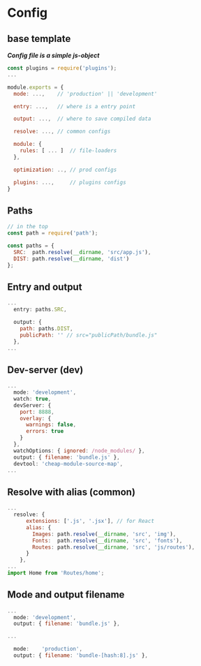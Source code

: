 # Config

## base template

***Config file is a simple js-object***

```js
const plugins = require('plugins');
...

module.exports = {
  mode: ...,    // 'production' || 'development'

  entry: ...,   // where is a entry point

  output: ...,  // where to save compiled data

  resolve: ..., // common configs

  module: {
    rules: [ ... ]  // file-loaders
  },

  optimization: .., // prod configs

  plugins: ...,     // plugins configs
}
```

## Paths
```js
// in the top
const path = require('path');

const paths = {
  SRC:  path.resolve(__dirname, 'src/app.js'),
  DIST: path.resolve(__dirname, 'dist')
};
```

## Entry and output
```js
...
  entry: paths.SRC,

  output: {
    path: paths.DIST,
    publicPath: '' // src="publicPath/bundle.js"
  },
...
```

## Dev-server (dev)
```js
...
  mode: 'development',
  watch: true,
  devServer: { 
    port: 8888, 
    overlay: {
      warnings: false,
      errors: true
    }
  },
  watchOptions: { ignored: /node_modules/ },
  output: { filename: 'bundle.js' },
  devtool: 'cheap-module-source-map',
...
```

## Resolve with alias (common)
```js
...
  resolve: {
      extensions: ['.js', '.jsx'], // for React
      alias: {
        Images: path.resolve(__dirname, 'src', 'img'),
        Fonts:  path.resolve(__dirname, 'src', 'fonts'),
        Routes: path.resolve(__dirname, 'src', 'js/routes'),
      }
    },
...
import Home from 'Routes/home';
```

## Mode and output filename
```js
...
  mode: 'development',
  output: { filename: 'bundle.js' },

...

  mode:    'production',
  output: { filename: 'bundle-[hash:8].js' },
```

